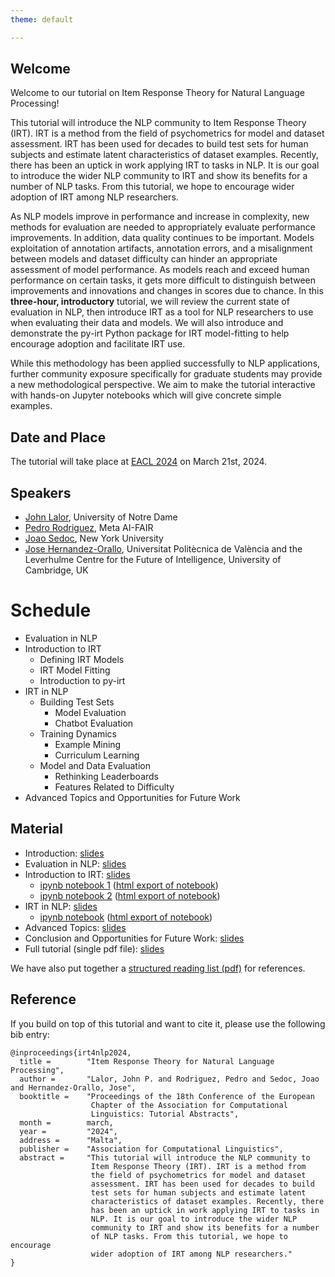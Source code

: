 ```yaml
---
theme: default

---
```



## Welcome

Welcome to our tutorial on Item Response Theory for Natural Language Processing!


This tutorial will introduce the NLP community to Item Response Theory (IRT).
IRT is a method from the field of psychometrics for model and dataset assessment. 
IRT has been used for decades to build test sets for human subjects and estimate latent characteristics of dataset examples.
Recently, there has been an uptick in work applying IRT to tasks in NLP.
It is our goal to introduce the wider NLP community to IRT and show its benefits for a number of NLP tasks. 
From this tutorial, we hope to encourage wider adoption of IRT among NLP researchers.

As NLP models improve in performance and increase in complexity, new methods for evaluation are needed to appropriately evaluate performance improvements.
In addition, data quality continues to be important.
Models exploitation of annotation artifacts, annotation errors, and a misalignment between models and dataset difficulty can hinder an appropriate assessment of model performance. 
As models reach and exceed human performance on certain tasks, it gets more difficult to distinguish between improvements and innovations and changes in scores due to chance.
In this **three-hour, introductory** tutorial, we will review the current state of evaluation in NLP, then introduce IRT as a tool for NLP researchers to use when evaluating their data and models.
We will also introduce and demonstrate the py-irt Python package for IRT model-fitting to help encourage adoption and facilitate IRT use.

While this methodology has been applied successfully to NLP applications, further community exposure specifically for graduate students may provide a new methodological perspective. 
We aim to make the tutorial interactive with hands-on Jupyter notebooks which will give concrete simple examples. 



## Date and Place

The tutorial will take place at [EACL 2024](https://2024.eacl.org/) on March 21st, 2024. 

## Speakers

* [John Lalor](https://jplalor.github.io), University of Notre Dame
* [Pedro Rodriguez](https://www.pedro.ai/), Meta AI-FAIR
* [Joao Sedoc](https://www.stern.nyu.edu/faculty/bio/joao-sedoc), New York University
* [Jose Hernandez-Orallo](https://josephorallo.webs.upv.es/), Universitat Politècnica de València and the Leverhulme Centre for the Future of Intelligence, University of Cambridge, UK

# Schedule

* Evaluation in NLP
* Introduction to IRT
    * Defining IRT Models
    * IRT Model Fitting
    * Introduction to py-irt
* IRT in NLP 
    * Building Test Sets
        * Model Evaluation
        * Chatbot Evaluation
    * Training Dynamics
        * Example Mining
        * Curriculum Learning
    * Model and Data Evaluation 
        * Rethinking Leaderboards
        * Features Related to Difficulty
* Advanced Topics and Opportunities for Future Work


## Material



- Introduction: [slides](pdf/1_EvalInNLP.pdf)
- Evaluation in NLP: [slides](pdf/1_1_Evaluation_NLP.pptx)
- Introduction to IRT: [slides](pdf/2_IntroToIRT.pdf)
    - [ipynb notebook 1](notebooks/2_IntroToIRT.ipynb) ([html export of notebook](notebooks/2_IntroToIRT_jupyter.html))
    - [ipynb notebook 2](notebooks/2_pyirt_example.ipynb) ([html export of notebook](notebooks/2_pyirt_example.html))
- IRT in NLP: [slides](pdf/3_IRTinNLP.pdf) 
    - [ipynb notebook](notebooks/3_IRTinNLP.ipynb) ([html export of notebook](notebooks/3_IRTinNLP_jupyter.html))
- Advanced Topics: [slides](pdf/4_1_AdvancedTopics.pdf) 
- Conclusion and Opportunities for Future Work: [slides](pdf/5_Conclusion.pdf)
- Full tutorial (single pdf file): [slides](pdf/irt_tutorial.pdf)


We have also put together a [structured reading list (pdf)](pdf/structured_references.pdf) for references.


## Reference

If you build on top of this tutorial and want to cite it, please use the following bib entry:

```
@inproceedings{irt4nlp2024,
  title =        "Item Response Theory for Natural Language Processing",
  author =       "Lalor, John P. and Rodriguez, Pedro and Sedoc, Joao and Hernandez-Orallo, Jose",
  booktitle =    "Proceedings of the 18th Conference of the European
                  Chapter of the Association for Computational
                  Linguistics: Tutorial Abstracts",
  month =        march,
  year =         "2024",
  address =      "Malta",
  publisher =    "Association for Computational Linguistics",
  abstract =     "This tutorial will introduce the NLP community to
                  Item Response Theory (IRT). IRT is a method from
                  the field of psychometrics for model and dataset
                  assessment. IRT has been used for decades to build
                  test sets for human subjects and estimate latent
                  characteristics of dataset examples. Recently, there
                  has been an uptick in work applying IRT to tasks in
                  NLP. It is our goal to introduce the wider NLP
                  community to IRT and show its benefits for a number
                  of NLP tasks. From this tutorial, we hope to encourage
                  wider adoption of IRT among NLP researchers."
}
```

